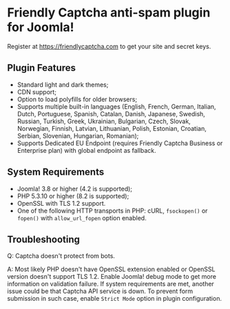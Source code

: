 # Friendly Captcha anti-spam plugin for Joomla!
Register at https://friendlycaptcha.com to get your site and secret keys.

## Plugin Features
- Standard light and dark themes;
- CDN support;
- Option to load polyfills for older browsers;
- Supports multiple built-in languages (English, French, German, Italian, Dutch, Portuguese, Spanish, Catalan, Danish, Japanese, Swedish, Russian, Turkish, Greek, Ukrainian, Bulgarian, Czech, Slovak, Norwegian, Finnish, Latvian, Lithuanian, Polish, Estonian, Croatian, Serbian, Slovenian, Hungarian, Romanian);
- Supports Dedicated EU Endpoint (requires Friendly Captcha Business or Enterprise plan) with global endpoint as fallback.

## System Requirements
- Joomla! 3.8 or higher (4.2 is supported);
- PHP 5.3.10 or higher (8.2 is supported);
- OpenSSL with TLS 1.2 support.
- One of the following HTTP transports in PHP: cURL, `fsockopen()` or `fopen()` with `allow_url_fopen` option enabled.

## Troubleshooting
Q: Captcha doesn't protect from bots.

A: Most likely PHP doesn't have OpenSSL extension enabled or OpenSSL version doesn't support TLS 1.2. Enable Joomla! debug mode to get more information on validation failure. If system requirements are met, another issue could be that Captcha API service is down. To prevent form submission in such case, enable `Strict Mode` option in plugin configuration.
